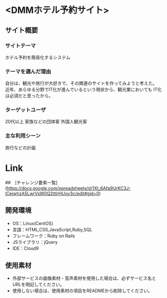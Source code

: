 # <DMMホテル予約サイト>

## サイト概要

### サイトテーマ
ホテル予約を簡易化するシステム

### テーマを選んだ理由
自分は、観光や旅行が大好きで、その関連のサイトを作ってみようと考えた。
近年、あらゆる分野でIT化が進んでいるという現状から、観光業においても
IT化は必須だと思ったから。
### ターゲットユーザ
20代以上
家族などの団体客
外国人観光客
### 主な利用シーン
旅行などの計画

# Link

##　[チャレンジ要素一覧]
(https://docs.google.com/spreadsheets/d/1Xt_6Afa9UrKC3J-lCeiwhzA5LwrVsW0Q2ttIrHUoy3c/edit#gid=0)

## 開発環境
- OS：Linux(CentOS)
- 言語：HTML,CSS,JavaScript,Ruby,SQL
- フレームワーク：Ruby on Rails
- JSライブラリ：jQuery
- IDE：Cloud9

## 使用素材
- 外部サービスの画像素材・音声素材を使用した場合は、必ずサービス名とURLを明記してください。
- 使用しない場合は、使用素材の項目をREADMEから削除してください。
